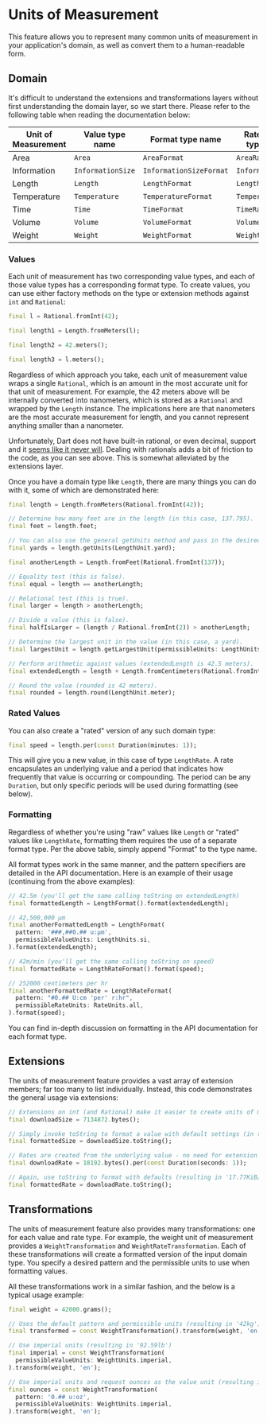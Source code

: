 # Units of Measurement

This feature allows you to represent many common units of measurement in your application's domain, as well as convert them to a human-readable form.

## Domain

It's difficult to understand the extensions and transformations layers without first understanding the domain layer, so we start there. Please refer to the following table when reading the documentation below:

| Unit of Measurement | Value type name | Format type name | Rated value type name | Rated format type name |
|-|-|-|-|-|
| Area | `Area` | `AreaFormat` | `AreaRate` | `AreaRateFormat` |
| Information | `InformationSize` | `InformationSizeFormat` | `InformationRate` | `InformationRateFormat` |
| Length | `Length` | `LengthFormat` | `LengthRate` | `LengthRateFormat` |
| Temperature | `Temperature` | `TemperatureFormat` | `TemperatureRate` | `TemperatureRateFormat` |
| Time | `Time` | `TimeFormat` | `TimeRate` | `TimeRateFormat` |
| Volume | `Volume` | `VolumeFormat` | `VolumeRate` | `VolumeRateFormat` |
| Weight | `Weight` | `WeightFormat` | `WeightRate` | `WeightRateFormat` |

### Values

Each unit of measurement has two corresponding value types, and each of those value types has a corresponding format type. To create values, you can use either factory methods on the type or extension methods against `int` and `Rational`:

```dart
final l = Rational.fromInt(42);

final length1 = Length.fromMeters(l);

final length2 = 42.meters();

final length3 = l.meters();
```

Regardless of which approach you take, each unit of measurement value wraps a single `Rational`, which is an amount in the most accurate unit for that unit of measurement. For example, the 42 meters above will be internally converted into nanometers, which is stored as a `Rational` and wrapped by the `Length` instance. The implications here are that nanometers are the most accurate measurement for length, and you cannot represent anything smaller than a nanometer.


Unfortunately, Dart does not have built-in rational, or even decimal, support and it [seems like it never will](https://github.com/dart-lang/sdk/issues/681). Dealing with rationals adds a bit of friction to the code, as you can see above. This is somewhat alleviated by the extensions layer.

Once you have a domain type like `Length`, there are many things you can do with it, some of which are demonstrated here:

```dart
final length = Length.fromMeters(Rational.fromInt(42));

// Determine how many feet are in the length (in this case, 137.795).
final feet = length.feet;

// You can also use the general getUnits method and pass in the desired unit.
final yards = length.getUnits(LengthUnit.yard);

final anotherLength = Length.fromFeet(Rational.fromInt(137));

// Equality test (this is false).
final equal = length == anotherLength;

// Relational test (this is true).
final larger = length > anotherLength;

// Divide a value (this is false).
final halfIsLarger = (length / Rational.fromInt(2)) > anotherLength;

// Determine the largest unit in the value (in this case, a yard).
final largestUnit = length.getLargestUnit(permissibleUnits: LengthUnits.imperial);

// Perform arithmetic against values (extendedLength is 42.5 meters).
final extendedLength = length + Length.fromCentimeters(Rational.fromInt(50));

// Round the value (rounded is 42 meters).
final rounded = length.round(LengthUnit.meter);
```

### Rated Values

You can also create a "rated" version of any such domain type:

```dart
final speed = length.per(const Duration(minutes: 1));
```

This will give you a new value, in this case of type `LengthRate`. A rate encapsulates an underlying value and a period that indicates how frequently that value is occurring or compounding. The period can be any `Duration`, but only specific periods will be used during formatting (see below).

### Formatting

Regardless of whether you're using "raw" values like `Length` or "rated" values like `LengthRate`, formatting them requires the use of a separate format type. Per the above table, simply append "Format" to the type name.

All format types work in the same manner, and the pattern specifiers are detailed in the API documentation. Here is an example of their usage (continuing from the above examples):

```dart
// 42.5m (you'll get the same calling toString on extendedLength)
final formattedLength = LengthFormat().format(extendedLength);

// 42,500,000 μm
final anotherFormattedLength = LengthFormat(
  pattern: '###,##0.## u:μm',
  permissibleValueUnits: LengthUnits.si,
).format(extendedLength);

// 42m/min (you'll get the same calling toString on speed)
final formattedRate = LengthRateFormat().format(speed);

// 252000 centimeters per hr
final anotherFormattedRate = LengthRateFormat(
  pattern: "#0.## U:cm 'per' r:hr",
  permissibleRateUnits: RateUnits.all,
).format(speed);
```

You can find in-depth discussion on formatting in the API documentation for each format type.

## Extensions

The units of measurement feature provides a vast array of extension members; far too many to list individually. Instead, this code demonstrates the general usage via extensions:

```dart
// Extensions on int (and Rational) make it easier to create units of measurement values.
final downloadSize = 7134872.bytes();

// Simply invoke toString to format a value with default settings (in this case, '6.8MiB')
final formattedSize = downloadSize.toString();

// Rates are created from the underlying value - no need for extension support.
final downloadRate = 18192.bytes().per(const Duration(seconds: 1));

// Again, use toString to format with defaults (resulting in '17.77KiB/s' here)
final formattedRate = downloadRate.toString();
```

## Transformations

The units of measurement feature also provides many transformations: one for each value and rate type. For example, the weight unit of measurement provides a `WeightTransformation` and `WeightRateTransformation`. Each of these transformations will create a formatted version of the input domain type. You specify a desired pattern and the permissible units to use when formatting values.

All these transformations work in a similar fashion, and the below is a typical usage example:

```dart
final weight = 42000.grams();

// Uses the default pattern and permissible units (resulting in '42kg')
final transformed = const WeightTransformation().transform(weight, 'en');

// Use imperial units (resulting in '92.59lb')
final imperial = const WeightTransformation(
  permissibleValueUnits: WeightUnits.imperial,
).transform(weight, 'en');

// Use imperial units and request ounces as the value unit (resulting in '1481.51 oz')
final ounces = const WeightTransformation(
  pattern: '0.## u:oz',
  permissibleValueUnits: WeightUnits.imperial,
).transform(weight, 'en');
```